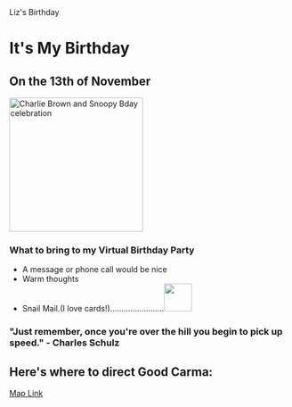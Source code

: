 <!DOCTYPE html>

<html lang="en">

<head>
  <meta charset="UTF-8"
  <title>Liz's Birthday</title>
</head>

<h1>It's My Birthday</h1>

<h2>On the 13th of November</h2>

<img height="240" src="https://media.tenor.com/3GGcZklgwkgAAAAC/happy-birthdays.gif" alt="Charlie Brown and Snoopy Bday celebration"/>

<h3>What to bring to my Virtual Birthday Party</h3>
<ul>

  <li>A message or phone call would be nice</li>
  <li>Warm thoughts</li>
  <li>Snail Mail.(I love cards!)........................<img height="50" src=" https://media.tenor.com/1ELfpWaAkEwAAAAC/mail.gif"/></li>
</ul>

<h3>"Just remember, once you're over the hill you begin to pick up speed." - Charles Schulz</h3>

<h2>Here's where to direct Good Carma:</h2>
<a href="https://www.google.com/maps/@45.4212402,-73.8809149,3a,29.1y,180.96h,85.53t/data=!3m6!1e1!3m4!1sS-hAXXiuEujwQ-gmcULf3w!2e0!7i13312!8i6656?entry=ttu">
  Map Link </a>

</html>
